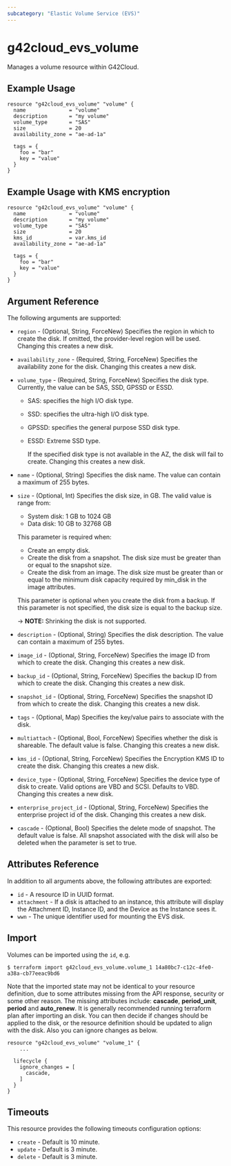 ```yaml
---
subcategory: "Elastic Volume Service (EVS)"
---
```


# g42cloud_evs_volume

Manages a volume resource within G42Cloud.

## Example Usage

```hcl
resource "g42cloud_evs_volume" "volume" {
  name              = "volume"
  description       = "my volume"
  volume_type       = "SAS"
  size              = 20
  availability_zone = "ae-ad-1a"

  tags = {
    foo = "bar"
    key = "value"
  }
}
```

## Example Usage with KMS encryption

```hcl
resource "g42cloud_evs_volume" "volume" {
  name              = "volume"
  description       = "my volume"
  volume_type       = "SAS"
  size              = 20
  kms_id            = var.kms_id
  availability_zone = "ae-ad-1a"

  tags = {
    foo = "bar"
    key = "value"
  }
}
```

## Argument Reference

The following arguments are supported:

* `region` - (Optional, String, ForceNew) Specifies the region in which to create the disk. If omitted, the
  provider-level region will be used. Changing this creates a new disk.

* `availability_zone` - (Required, String, ForceNew) Specifies the availability zone for the disk. Changing this creates
  a new disk.

* `volume_type` - (Required, String, ForceNew) Specifies the disk type. Currently, the value can be SAS, SSD, GPSSD or
  ESSD.
  + SAS: specifies the high I/O disk type.
  + SSD: specifies the ultra-high I/O disk type.
  + GPSSD: specifies the general purpose SSD disk type.
  + ESSD: Extreme SSD type.

      If the specified disk type is not available in the AZ, the disk will fail to create. Changing this creates a new
      disk.

* `name` - (Optional, String) Specifies the disk name. The value can contain a maximum of 255 bytes.

* `size` - (Optional, Int) Specifies the disk size, in GB. The valid value is range from:
  + System disk: 1 GB to 1024 GB
  + Data disk: 10 GB to 32768 GB

  This parameter is required when:
  + Create an empty disk.
  + Create the disk from a snapshot. The disk size must be greater than or equal to the snapshot size.
  + Create the disk from an image. The disk size must be greater than or equal to the minimum disk capacity required by
  min_disk in the image attributes.

  This parameter is optional when you create the disk from a backup. If this parameter is not specified, the
  disk size is equal to the backup size.

  -> **NOTE:** Shrinking the disk is not supported.

* `description` - (Optional, String) Specifies the disk description. The value can contain a maximum of 255 bytes.

* `image_id` - (Optional, String, ForceNew) Specifies the image ID from which to create the disk. Changing this creates
  a new disk.

* `backup_id` - (Optional, String, ForceNew) Specifies the backup ID from which to create the disk. Changing this
  creates a new disk.

* `snapshot_id` - (Optional, String, ForceNew) Specifies the snapshot ID from which to create the disk. Changing this
  creates a new disk.

* `tags` - (Optional, Map) Specifies the key/value pairs to associate with the disk.

* `multiattach` - (Optional, Bool, ForceNew) Specifies whether the disk is shareable. The default value is false.
  Changing this creates a new disk.

* `kms_id` - (Optional, String, ForceNew) Specifies the Encryption KMS ID to create the disk. Changing this creates a
  new disk.

* `device_type` - (Optional, String, ForceNew) Specifies the device type of disk to create. Valid options are VBD and
  SCSI. Defaults to VBD. Changing this creates a new disk.

* `enterprise_project_id` - (Optional, String, ForceNew) Specifies the enterprise project id of the disk. Changing this
  creates a new disk.

* `cascade` - (Optional, Bool) Specifies the delete mode of snapshot. The default value is false. All snapshot
  associated with the disk will also be deleted when the parameter is set to true.

## Attributes Reference

In addition to all arguments above, the following attributes are exported:

* `id` - A resource ID in UUID format.
* `attachment` - If a disk is attached to an instance, this attribute will display the Attachment ID, Instance ID, and
  the Device as the Instance sees it.
* `wwn` - The unique identifier used for mounting the EVS disk.

## Import

Volumes can be imported using the `id`, e.g.

```
$ terraform import g42cloud_evs_volume.volume_1 14a80bc7-c12c-4fe0-a38a-cb77eeac9bd6
```

Note that the imported state may not be identical to your resource definition, due to some attributes missing from the
API response, security or some other reason. The missing attributes include: **cascade**, **period_unit**, **period**
and **auto_renew**. It is generally recommended running terraform plan after importing an disk.
You can then decide if changes should be applied to the disk, or the resource definition should be updated to align
with the disk. Also you can ignore changes as below.

```
resource "g42cloud_evs_volume" "volume_1" {
    ...

  lifecycle {
    ignore_changes = [
      cascade,
    ]
  }
}
```

## Timeouts

This resource provides the following timeouts configuration options:

* `create` - Default is 10 minute.
* `update` - Default is 3 minute.
* `delete` - Default is 3 minute.
